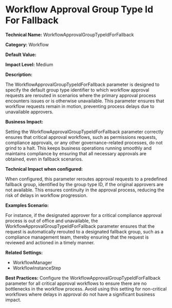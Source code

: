 # Workflow Approval Group Type Id For Fallback

**Technical Name:** WorkflowApprovalGroupTypeIdForFallback

**Category:** Workflow

**Default Value:**

**Impact Level:** Medium

**Description:**

The WorkflowApprovalGroupTypeIdForFallback parameter is designed to specify the default group type identifier to which workflow approval requests are rerouted in scenarios where the primary approval process encounters issues or is otherwise unavailable. This parameter ensures that workflow requests remain in motion, preventing process delays due to unavailable approvers.

**Business Impact:**

Setting the WorkflowApprovalGroupTypeIdForFallback parameter correctly ensures that critical approval workflows, such as permissions requests, compliance approvals, or any other governance-related processes, do not grind to a halt. This keeps business operations running smoothly and maintains compliance by ensuring that all necessary approvals are obtained, even in fallback scenarios.

**Technical Impact when configured:**

When configured, this parameter reroutes approval requests to a predefined fallback group, identified by the group type ID, if the original approvers are not available. This ensures continuity in the approval process, reducing the risk of delays in workflow progression.

**Examples Scenario:**

For instance, if the designated approver for a critical compliance approval process is out of office and unavailable, the WorkflowApprovalGroupTypeIdForFallback parameter ensures that the request is automatically rerouted to a designated fallback group, such as a compliance management team, thereby ensuring that the request is reviewed and actioned in a timely manner.

**Related Settings:**

- WorkflowManager
- WorkflowInstanceStep

**Best Practices:** Configure the WorkflowApprovalGroupTypeIdForFallback parameter for all critical approval workflows to ensure there are no bottlenecks in the workflow process. Avoid using this setting for non-critical workflows where delays in approval do not have a significant business impact.